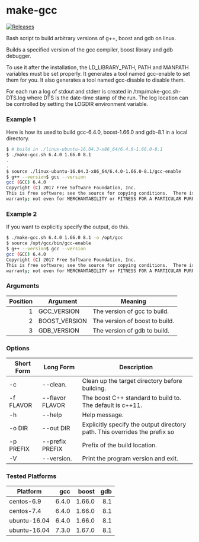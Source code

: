 # make-gcc
[![Releases](https://img.shields.io/github/release/jlinoff/make-gcc.svg?style=flat)](https://github.com/jlinoff/make-gcc/releases)

Bash script to build arbitrary versions of g++, boost and gdb on linux.

Builds a specified version of the gcc compiler, boost library
and gdb debugger.

To use it after the installation, the LD_LIBRARY_PATH, PATH and
MANPATH variables must be set properly. It generates a tool
named gcc-enable to set them for you. It also generates a tool
named gcc-disable to disable them.

For each run a log of stdout and stderr is created in /tmp/make-gcc.sh-DTS.log
where DTS is the date-time stamp of the run. The log location can be
controlled by setting the LOGDIR environment variable.

### Example 1
Here is how its used to build gcc-6.4.0, boost-1.66.0 and gdb-8.1
in a local directory.

```bash
$ # build in ./linux-ubuntu-16.04.3-x86_64/6.4.0-1.66.0-8.1
$ ./make-gcc.sh 6.4.0 1.66.0 8.1
.
.
$ source ./linux-ubuntu-16.04.3-x86_64/6.4.0-1.66.0-8.1/gcc-enable
$ g++ --version$ gcc --version
gcc (GCC) 6.4.0
Copyright (C) 2017 Free Software Foundation, Inc.
This is free software; see the source for copying conditions.  There is NO
warranty; not even for MERCHANTABILITY or FITNESS FOR A PARTICULAR PURPOSE.
```

### Example 2
If you want to explicitly specify the output, do this.

```bash
$ ./make-gcc.sh 6.4.0 1.66.0 8.1 -o /opt/gcc
$ source /opt/gcc/bin/gcc-enable
$ g++ --version$ gcc --version
gcc (GCC) 6.4.0
Copyright (C) 2017 Free Software Foundation, Inc.
This is free software; see the source for copying conditions.  There is NO
warranty; not even for MERCHANTABILITY or FITNESS FOR A PARTICULAR PURPOSE.
```

### Arguments

| Position | Argument      | Meaning    |
| -------: | ------------- | ---------- |
| 1        | GCC_VERSION   | The version of gcc to build. |
| 2        | BOOST_VERSION | The version of boost to build. |
| 3        | GDB_VERSION   | The version of gdb to build. |

### Options

| Short Form | Long Form       | Description |
| ---------- | --------------- | ----------- |
| -c         | --clean.        | Clean up the target directory before building. |
| -f FLAVOR  | --flavor FLAVOR | The boost C++ standard to build to. The default is c++11. |
| -h         | --help          | Help message. |
| -o DIR     | --out DIR       | Explicitly specify the output directory path. This overrides the prefix so|platform and version information are as lost |
| -p PREFIX  | --prefix PREFIX | Prefix of the build location. |
| -V         | --version.      | Print the program version and exit. |

### Tested Platforms

| Platform | gcc | boost | gdb |
| -------- | ---: | -----: | ---: |
| centos-6.9 | 6.4.0 | 1.66.0 | 8.1 |
| centos-7.4 | 6.4.0 | 1.66.0 | 8.1 |
| ubuntu-16.04 | 6.4.0 | 1.66.0 | 8.1 |
| ubuntu-16.04 | 7.3.0 | 1.67.0 | 8.1 |
